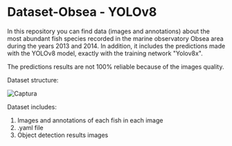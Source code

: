 # Dataset-Obsea - YOLOv8
In this repository you can find data (images and annotations) about the most abundant fish species recorded in the marine observatory Obsea area during the years 2013 and 2014. In addition, it includes the predictions made with the YOLOv8 model, exactly with the training network "Yolov8x".

The predictions results are not 100% reliable because of the images quality.

Dataset structure:

![Captura](https://github.com/Laauraprieto/Dataset-Obsea/assets/142791070/c3fd8fc7-62c2-4642-baeb-5ae3d51f43be)

Dataset includes:
1. Images and annotations of each fish in each image
2. .yaml file
3. Object detection results images
